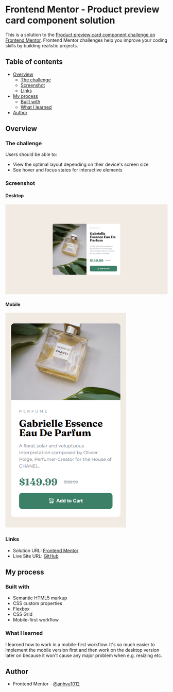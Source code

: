 # Frontend Mentor - Product preview card component solution

This is a solution to the [Product preview card component challenge on Frontend Mentor](https://www.frontendmentor.io/challenges/product-preview-card-component-GO7UmttRfa). Frontend Mentor challenges help you improve your coding skills by building realistic projects.

## Table of contents

- [Overview](#overview)
  - [The challenge](#the-challenge)
  - [Screenshot](#screenshot)
  - [Links](#links)
- [My process](#my-process)
  - [Built with](#built-with)
  - [What I learned](#what-i-learned)
- [Author](#author)

## Overview

### The challenge

Users should be able to:

- View the optimal layout depending on their device's screen size
- See hover and focus states for interactive elements

### Screenshot

#### Desktop

![](desktop_version.png)

#### Mobile

![](mobile_version.png)

### Links

- Solution URL: [Frontend Mentor]()
- Live Site URL: [GitHub]()

## My process

### Built with

- Semantic HTML5 markup
- CSS custom properties
- Flexbox
- CSS Grid
- Mobile-first workflow

### What I learned

I learned how to work in a mobile-first workflow. It's so much easier to implement the mobile version first and then work on the desktop version later on because it won't cause any major problem when e.g. resizing etc.

## Author

- Frontend Mentor - [@anhvu1012](https://www.frontendmentor.io/profile/anhvu1012)
